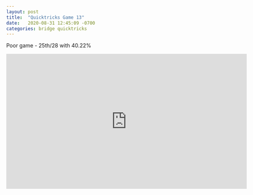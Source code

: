 ```yaml
---
layout: post
title:  "Quicktricks Game 13"
date:   2020-08-31 12:45:09 -0700
categories: bridge quicktricks
---
```


Poor game - 25th/28 with 40.22%

<iframe 
    width="640"
    height="360"
    src="https://www.youtube.com/embed/v0870HYIQLg" 
    frameborder="0"
    allow="accelerometer;
    autoplay;
    encrypted-media;
    gyroscope;
    picture-in-picture" 
    allowfullscreen>
</iframe>
